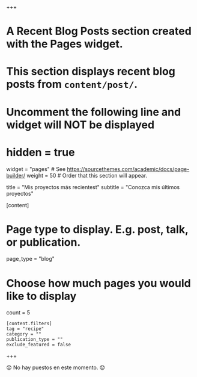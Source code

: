 +++
# A Recent Blog Posts section created with the Pages widget.
# This section displays recent blog posts from `content/post/`.

# Uncomment the following line and widget will NOT be displayed
# hidden = true

widget = "pages"  # See https://sourcethemes.com/academic/docs/page-builder/
weight = 50  # Order that this section will appear.

title = "Mis proyectos más recientest"
subtitle = "Conozca mis últimos proyectos"

[content]
  # Page type to display. E.g. post, talk, or publication.
  page_type = "blog"

  # Choose how much pages you would like to display
  count = 5

	[content.filters]
    tag = "recipe"
    category = ""
    publication_type = ""
    exclude_featured = false
+++

:disappointed: No hay puestos en este momento. :disappointed:
